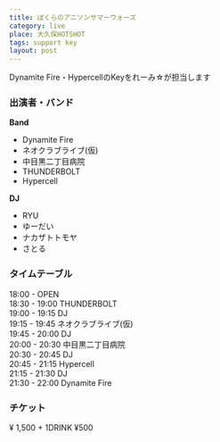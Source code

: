 ```yaml
---
title: ぼくらのアニソンサマーウォーズ
category: live
place: 大久保HOTSHOT
tags: support key
layout: post
---
```


Dynamite Fire・HypercellのKeyをれーみ&#x2606;が担当します

### 出演者・バンド

**Band**

* Dynamite Fire
* ネオクラブライブ(仮)
* 中目黒二丁目病院
* THUNDERBOLT
* Hypercell

**DJ**

* RYU
* ゆーだい
* ナカザトトモヤ
* さとる

### タイムテーブル
18:00 - OPEN  
18:30 - 19:00 THUNDERBOLT  
19:00 - 19:15 DJ  
19:15 - 19:45 ネオクラブライブ(仮)  
19:45 - 20:00 DJ  
20:00 - 20:30 中目黒二丁目病院  
20:30 - 20:45 DJ  
20:45 - 21:15 Hypercell  
21:15 - 21:30 DJ  
21:30 - 22:00 Dynamite Fire

### チケット

&yen; 1,500 + 1DRINK &yen;500